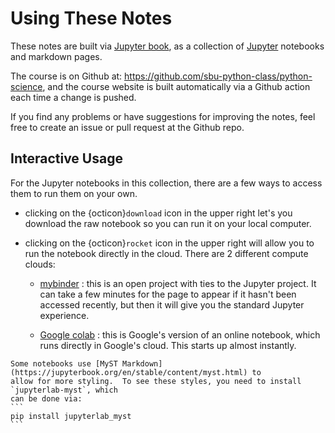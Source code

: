 # Using These Notes

These notes are built via [Jupyter book](https://jupyterbook.org/), as
a collection of [Jupyter](https://jupyter.org/) notebooks and markdown
pages.

The course is on Github at:
https://github.com/sbu-python-class/python-science, and the course
website is built automatically via a Github action each time a change
is pushed.

If you find any problems or have suggestions for improving the notes,
feel free to create an issue or pull request at the Github repo.

## Interactive Usage

For the Jupyter notebooks in this collection, there are a few ways to
access them to run them on your own.

* clicking on the {octicon}`download` icon in the upper right let's
  you download the raw notebook so you can run it on your local
  computer.

* clicking on the {octicon}`rocket` icon in the upper right will allow
  you to run the notebook directly in the cloud.  There are 2 different
  compute clouds:

  * [mybinder](https://mybinder.org/) : this is an open project with
    ties to the Jupyter project.  It can take a few minutes for the
    page to appear if it hasn't been accessed recently, but then it
    will give you the standard Jupyter experience.

  * [Google colab](https://colab.research.google.com/) : this is
    Google's version of an online notebook, which runs directly in
    Google's cloud.  This starts up almost instantly.

````{note}
Some notebooks use [MyST Markdown](https://jupyterbook.org/en/stable/content/myst.html) to 
allow for more styling.  To see these styles, you need to install `jupyterlab-myst`, which
can be done via:
```
pip install jupyterlab_myst
```

````
